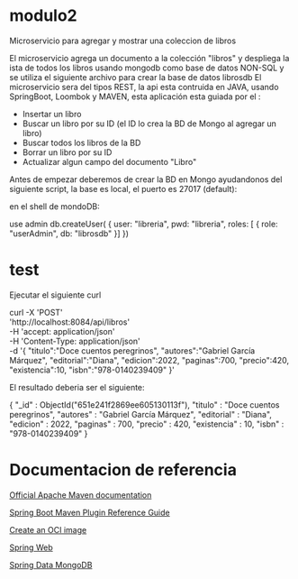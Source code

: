 # modulo2
Microservicio para agregar y mostrar una coleccion de libros

El microservicio agrega un documento a la colección "libros" y despliega la ista de todos los libros usando mongodb como base de datos NON-SQL y se utiliza el siguiente archivo para crear la base de datos librosdb
El microservicio sera del tipos REST, la api esta contruida en JAVA, usando SpringBoot, Loombok y MAVEN, esta aplicación esta guiada por el :

- Insertar un libro
- Buscar un libro por su ID (el ID lo crea la BD de Mongo al agregar un libro)
- Buscar todos los libros de la BD
- Borrar un libro por su ID
- Actualizar algun campo del documento "Libro"

Antes de empezar deberemos de crear la BD en Mongo ayudandonos del siguiente script, la base es local, el puerto es 27017 (default):

en el shell de mondoDB:

use admin
db.createUser(
{
user: "libreria",
pwd: "libreria",
roles: [ { role: "userAdmin", db: "librosdb" }]
})

      

# test
Ejecutar el siguiente curl

curl -X 'POST' \
  'http://localhost:8084/api/libros' \
  -H 'accept: application/json' \
  -H 'Content-Type: application/json' \
  -d '{
    "titulo":"Doce cuentos peregrinos",
    "autores":"Gabriel García Márquez",
    "editorial":"Diana",
    "edicion":2022,
    "paginas":700,
    "precio":420,
    "existencia":10,
    "isbn":"978-0140239409"
}' 

 El resultado deberia ser el siguiente:
 
 
 { "_id" : ObjectId("651e241f2869ee605130113f"), "titulo" : "Doce cuentos peregrinos", "autores" : "Gabriel García Márquez", "editorial" : "Diana", "edicion" : 2022, "paginas" : 700, "precio" : 420, "existencia" : 10, "isbn" : "978-0140239409" }

# Documentacion de referencia
<a href="https://maven.apache.org/guides/index.html">Official Apache Maven documentation</a>

<a href="https://docs.spring.io/spring-boot/docs/2.7.15/maven-plugin/reference/htmlsingle/">Spring Boot Maven Plugin Reference Guide</a>

<a href="https://docs.spring.io/spring-boot/docs/2.7.15/maven-plugin/reference/htmlsingle/#build-image">Create an OCI image</a>

<a href="https://docs.spring.io/spring-boot/docs/2.7.15/reference/htmlsingle/index.html#web">Spring Web</a>

<a href="https://www.mongodb.com/compatibility/spring-boot">Spring Data MongoDB</a>
